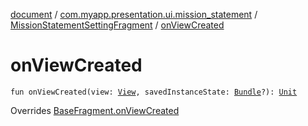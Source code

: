 [document](../../index.md) / [com.myapp.presentation.ui.mission_statement](../index.md) / [MissionStatementSettingFragment](index.md) / [onViewCreated](./on-view-created.md)

# onViewCreated

`fun onViewCreated(view: `[`View`](https://developer.android.com/reference/android/view/View.html)`, savedInstanceState: `[`Bundle`](https://developer.android.com/reference/android/os/Bundle.html)`?): `[`Unit`](https://kotlinlang.org/api/latest/jvm/stdlib/kotlin/-unit/index.html)

Overrides [BaseFragment.onViewCreated](../../com.myapp.presentation.utils/-base-fragment/on-view-created.md)

